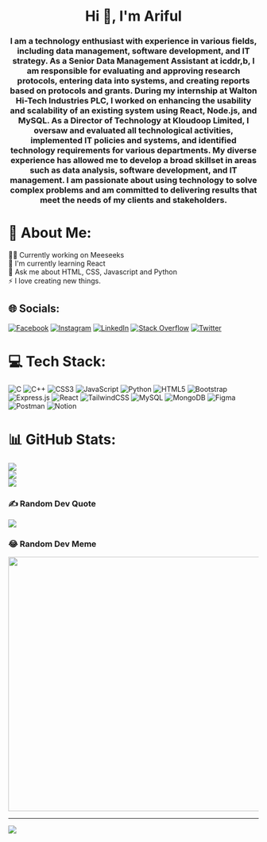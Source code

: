<h1 align="center">Hi 👋, I'm Ariful</h1>
<h3 align="center">I am a technology enthusiast with experience in various fields, including data management, software development, and IT strategy. As a Senior Data Management Assistant at icddr,b, I am responsible for evaluating and approving research protocols, entering data into systems, and creating reports based on protocols and grants. During my internship at Walton Hi-Tech Industries PLC, I worked on enhancing the usability and scalability of an existing system using React, Node.js, and MySQL. As a Director of Technology at Kloudoop Limited, I oversaw and evaluated all technological activities, implemented IT policies and systems, and identified technology requirements for various departments. My diverse experience has allowed me to develop a broad skillset in areas such as data analysis, software development, and IT management. I am passionate about using technology to solve complex problems and am committed to delivering results that meet the needs of my clients and stakeholders.</h3>

# 💫 About Me:
👨‍💻 Currently working on Meeseeks<br>🌱 I'm currently learning React<br>💭 Ask me about HTML, CSS, Javascript and Python<br>⚡ I love creating new things.


## 🌐 Socials:
[![Facebook](https://img.shields.io/badge/Facebook-%231877F2.svg?logo=Facebook&logoColor=white)](https://facebook.com/arifulislam.ronyy) [![Instagram](https://img.shields.io/badge/Instagram-%23E4405F.svg?logo=Instagram&logoColor=white)](https://instagram.com/arifulrony10) [![LinkedIn](https://img.shields.io/badge/LinkedIn-%230077B5.svg?logo=linkedin&logoColor=white)](https://linkedin.com/in/arifulrony10) [![Stack Overflow](https://img.shields.io/badge/-Stackoverflow-FE7A16?logo=stack-overflow&logoColor=white)](https://stackoverflow.com/users/16010991) [![Twitter](https://img.shields.io/badge/Twitter-%231DA1F2.svg?logo=Twitter&logoColor=white)](https://twitter.com/arifulrony10) 

# 💻 Tech Stack:
![C](https://img.shields.io/badge/c-%2300599C.svg?style=for-the-badge&logo=c&logoColor=white) ![C++](https://img.shields.io/badge/c++-%2300599C.svg?style=for-the-badge&logo=c%2B%2B&logoColor=white) ![CSS3](https://img.shields.io/badge/css3-%231572B6.svg?style=for-the-badge&logo=css3&logoColor=white) ![JavaScript](https://img.shields.io/badge/javascript-%23323330.svg?style=for-the-badge&logo=javascript&logoColor=%23F7DF1E) ![Python](https://img.shields.io/badge/python-3670A0?style=for-the-badge&logo=python&logoColor=ffdd54) ![HTML5](https://img.shields.io/badge/html5-%23E34F26.svg?style=for-the-badge&logo=html5&logoColor=white) ![Bootstrap](https://img.shields.io/badge/bootstrap-%23563D7C.svg?style=for-the-badge&logo=bootstrap&logoColor=white) ![Express.js](https://img.shields.io/badge/express.js-%23404d59.svg?style=for-the-badge&logo=express&logoColor=%2361DAFB) ![React](https://img.shields.io/badge/react-%2320232a.svg?style=for-the-badge&logo=react&logoColor=%2361DAFB) ![TailwindCSS](https://img.shields.io/badge/tailwindcss-%2338B2AC.svg?style=for-the-badge&logo=tailwind-css&logoColor=white) ![MySQL](https://img.shields.io/badge/mysql-%2300f.svg?style=for-the-badge&logo=mysql&logoColor=white) ![MongoDB](https://img.shields.io/badge/MongoDB-%234ea94b.svg?style=for-the-badge&logo=mongodb&logoColor=white) 	![Figma](https://img.shields.io/badge/figma-%23F24E1E.svg?style=for-the-badge&logo=figma&logoColor=white) ![Postman](https://img.shields.io/badge/Postman-FF6C37?style=for-the-badge&logo=postman&logoColor=white) ![Notion](https://img.shields.io/badge/Notion-%23000000.svg?style=for-the-badge&logo=notion&logoColor=white)
# 📊 GitHub Stats:
![](https://github-readme-stats.vercel.app/api?username=arifulrony10&theme=tokyonight&hide_border=false&include_all_commits=false&count_private=true)<br/>
![](https://github-readme-streak-stats.herokuapp.com/?user=arifulrony10&theme=tokyonight&hide_border=false)<br/>
![](https://github-readme-stats.vercel.app/api/top-langs/?username=arifulrony10&theme=tokyonight&hide_border=false&include_all_commits=false&count_private=true&layout=compact)

### ✍️ Random Dev Quote
![](https://quotes-github-readme.vercel.app/api?type=horizontal&theme=tokyonight)

### 😂 Random Dev Meme
<img src="https://random-memer.herokuapp.com/" width="512px"/>

---
[![](https://visitcount.itsvg.in/api?id=arifulrony10&icon=0&color=1)](https://visitcount.itsvg.in)
